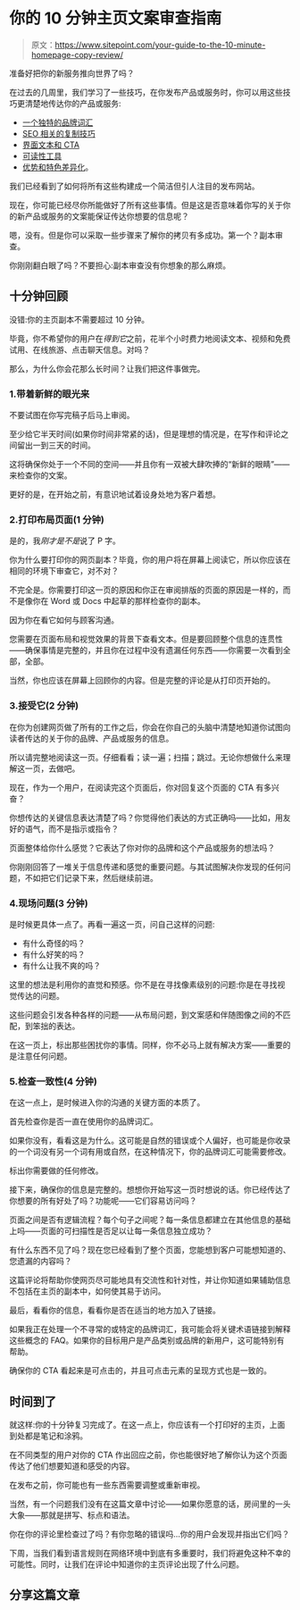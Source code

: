 # 你的 10 分钟主页文案审查指南

> 原文：<https://www.sitepoint.com/your-guide-to-the-10-minute-homepage-copy-review/>

准备好把你的新服务推向世界了吗？

在过去的几周里，我们学习了一些技巧，在你发布产品或服务时，你可以用这些技巧更清楚地传达你的产品或服务:

*   [一个独特的品牌词汇](https://www.sitepoint.com/tell-the-story-of-your-brand-service-or-product-with-a-brand-vocabulary/)
*   [SEO 相关的复制技巧](https://www.sitepoint.com/seo-can-help-you-communicate/)
*   [界面文本和 CTA](https://www.sitepoint.com/interface-text-call-to-action-or-hidden-hurdle/)
*   [可读性工具](https://www.sitepoint.com/make-your-homepage-copy-more-readable-in-1-easy-step/)
*   [优势和特色差异化](https://www.sitepoint.com/should-you-use-features-or-benefits-to-sell-your-stuff/)。

我们已经看到了如何将所有这些构建成一个简洁但引人注目的发布网站。

现在，你可能已经尽你所能做好了所有这些事情。但是这是否意味着你写的关于你的新产品或服务的文案能保证传达你想要的信息呢？

嗯，没有。但是你可以采取一些步骤来了解你的拷贝有多成功。第一个？副本审查。

你刚刚翻白眼了吗？不要担心:副本审查没有你想象的那么麻烦。

## 十分钟回顾

没错:你的主页副本不需要超过 10 分钟。

毕竟，你不希望你的用户在*得到它*之前，花半个小时费力地阅读文本、视频和免费试用、在线旅游、点击聊天信息。对吗？

那么，为什么你会花那么长时间？让我们把这件事做完。

### 1.带着新鲜的眼光来

不要试图在你写完稿子后马上审阅。

至少给它半天时间(如果你时间非常紧的话)，但是理想的情况是，在写作和评论之间留出一到三天的时间。

这将确保你处于一个不同的空间——并且你有一双被大肆吹捧的“新鲜的眼睛”——来检查你的文案。

更好的是，在开始之前，有意识地试着设身处地为客户着想。

### 2.打印布局页面(1 分钟)

是的，我*刚才是不是*说了 P 字。

你为什么要打印你的网页副本？毕竟，你的用户将在屏幕上阅读它，所以你应该在相同的环境下审查它，对不对？

不完全是。你需要打印这一页的原因和你正在审阅排版的页面的原因是一样的，而不是像你在 Word 或 Docs 中起草的那样检查你的副本。

因为你在看它如何与顾客沟通。

您需要在页面布局和视觉效果的背景下查看文本。但是要回顾整个信息的连贯性——确保事情是完整的，并且你在过程中没有遗漏任何东西——你需要一次看到全部，全部。

当然，你也应该在屏幕上回顾你的内容。但是完整的评论是从打印页开始的。

### 3.接受它(2 分钟)

在你为创建网页做了所有的工作之后，你会在你自己的头脑中清楚地知道你试图向读者传达的关于你的品牌、产品或服务的信息。

所以请完整地阅读这一页。仔细看看；读一遍；扫描；跳过。无论你想做什么来理解这一页，去做吧。

现在，作为一个用户，在阅读完这个页面后，你对回复这个页面的 CTA 有多兴奋？

你想传达的关键信息表达清楚了吗？你觉得他们表达的方式正确吗——比如，用友好的语气，而不是指示或指令？

页面整体给你什么感觉？它表达了你对你的品牌和这个产品或服务的想法吗？

你刚刚回答了一堆关于信息传递和感觉的重要问题。与其试图解决你发现的任何问题，不如把它们记录下来，然后继续前进。

### 4.现场问题(3 分钟)

是时候更具体一点了。再看一遍这一页，问自己这样的问题:

*   有什么奇怪的吗？
*   有什么好笑的吗？
*   有什么让我不爽的吗？

这里的想法是利用你的直觉和预感。你不是在寻找像素级别的问题:你是在寻找视觉传达的问题。

这些问题会引发各种各样的问题——从布局问题，到文案感和伴随图像之间的不匹配，到笨拙的表达。

在这一页上，标出那些困扰你的事情。同样，你不必马上就有解决方案——重要的是注意任何问题。

### 5.检查一致性(4 分钟)

在这一点上，是时候进入你的沟通的关键方面的本质了。

首先检查你是否一直在使用你的品牌词汇。

如果你没有，看看这是为什么。这可能是自然的错误或个人偏好，也可能是你收录的一个词没有另一个词有用或自然，在这种情况下，你的品牌词汇可能需要修改。

标出你需要做的任何修改。

接下来，确保你的信息是完整的。想想你开始写这一页时想说的话。你已经传达了你想要的所有好处了吗？功能呢——它们容易访问吗？

页面之间是否有逻辑流程？每个句子之间呢？每一条信息都建立在其他信息的基础上吗——页面的可扫描性是否足以让每一条信息独立成功？

有什么东西不见了吗？现在您已经看到了整个页面，您能想到客户可能想知道的、您遗漏的内容吗？

这篇评论将帮助你使网页尽可能地具有交流性和针对性，并让你知道如果辅助信息不包括在主页的副本中，如何使其易于访问。

最后，看看你的信息，看看你是否在适当的地方加入了链接。

如果我正在处理一个不寻常的或特定的品牌词汇，我可能会将关键术语链接到解释这些概念的 FAQ。如果你的目标用户是产品类别或品牌的新用户，这可能特别有帮助。

确保你的 CTA 看起来是可点击的，并且可点击元素的呈现方式也是一致的。

## 时间到了

就这样:你的十分钟复习完成了。在这一点上，你应该有一个打印好的主页，上面到处都是笔记和涂鸦。

在不同类型的用户对你的 CTA 作出回应之前，你也能很好地了解你认为这个页面传达了他们想要知道和感受的内容。

在发布之前，你可能也有一些东西需要调整或重新审视。

当然，有一个问题我们没有在这篇文章中讨论——如果你愿意的话，房间里的一头大象——那就是拼写、标点和语法。

你在你的评论里检查过了吗？有你忽略的错误吗…你的用户会发现并指出它们吗？

下周，当我们看到语言规则在网络环境中到底有多重要时，我们将避免这种不幸的可能性。同时，让我们在评论中知道你的主页评论出现了什么问题。

## 分享这篇文章